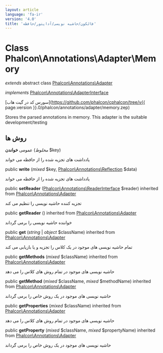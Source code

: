 ```yaml
---
layout: article
language: 'fa-ir'
version: '4.0'
title: 'فالکون/حاشیه نویسی/آداپتور/حافظه'
---
```

# Class **Phalcon\Annotations\Adapter\Memory**

*extends* abstract class [Phalcon\Annotations\Adapter](Phalcon_Annotations_Adapter)

*implements* [Phalcon\Annotations\AdapterInterface](Phalcon_Annotations_AdapterInterface)

[سورس کد در گیت هاب](https://github.com/phalcon/cphalcon/tree/v{{ page.version }}.0/phalcon/annotations/adapter/memory.zep)

Stores the parsed annotations in memory. This adapter is the suitable development/testing

## روش ها

عمومی **خواندن** (*مخلوط* $key)

یادداشت های تجزیه شده را از حافظه می خواند

public **write** (*mixed* $key, [Phalcon\Annotations\Reflection](Phalcon_Annotations_Reflection) $data)

یادداشت های تجزیه شده را از حافظه می خواند

public **setReader** ([Phalcon\Annotations\ReaderInterface](Phalcon_Annotations_ReaderInterface) $reader) inherited from [Phalcon\Annotations\Adapter](Phalcon_Annotations_Adapter)

تجزیه کننده حاشیه نویسی را تنظیم می کند

public **getReader** () inherited from [Phalcon\Annotations\Adapter](Phalcon_Annotations_Adapter)

خواننده حاشیه نویسی را برمی گرداند

public **get** (*string* | *object* $className) inherited from [Phalcon\Annotations\Adapter](Phalcon_Annotations_Adapter)

تمام حاشیه نویسی های موجود در یک کلاس را تجزیه و یا بازیابی می کند

public **getMethods** (*mixed* $className) inherited from [Phalcon\Annotations\Adapter](Phalcon_Annotations_Adapter)

حاشیه نویسی های موجود در تمام روش های کلاس را می دهد

public **getMethod** (*mixed* $className, *mixed* $methodName) inherited from [Phalcon\Annotations\Adapter](Phalcon_Annotations_Adapter)

حاشیه نویسی های موجود در یک روش خاص را برمی گرداند

public **getProperties** (*mixed* $className) inherited from [Phalcon\Annotations\Adapter](Phalcon_Annotations_Adapter)

حاشیه نویسی های موجود در تمام روش های کلاس را می دهد

public **getProperty** (*mixed* $className, *mixed* $propertyName) inherited from [Phalcon\Annotations\Adapter](Phalcon_Annotations_Adapter)

حاشیه نویسی های موجود در یک روش خاص را برمی گرداند